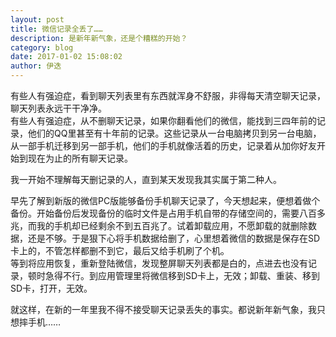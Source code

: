 ```yaml
---
layout: post
title: 微信记录全丢了……
description: 是新年新气象，还是个糟糕的开始？
category: blog
date: 2017-01-02 15:08:02 
author: 伊迭
---
```


有些人有强迫症，看到聊天列表里有东西就浑身不舒服，非得每天清空聊天记录，聊天列表永远干干净净。  
有些人有强迫症，从不删聊天记录，如果你翻看他们的微信，能找到三四年前的记录，他们的QQ里甚至有十年前的记录。这些记录从一台电脑拷贝到另一台电脑，从一部手机迁移到另一部手机，他们的手机就像活着的历史，记录着从加你好友开始到现在为止的所有聊天记录。

我一开始不理解每天删记录的人，直到某天发现我其实属于第二种人。

早先了解到新版的微信PC版能够备份手机聊天记录了，今天想起来，便想着做个备份。开始备份后发现备份的临时文件是占用手机自带的存储空间的，需要八百多兆，而我的手机却已经剩余不到五百兆了。试着卸载应用，不愿卸载的就删除数据，还是不够。于是狠下心将手机数据给删了，心里想着微信的数据是保存在SD卡上的，不管怎样都删不到它，最后又给手机刷了个机。   
等到将应用恢复，重新登陆微信，发现整屏聊天列表都是白的，点进去也没有记录，顿时急得不行。到应用管理里将微信移到SD卡上，无效；卸载、重装、移到SD卡，打开，无效。

就这样，在新的一年里我不得不接受聊天记录丢失的事实。都说新年新气象，我只想摔手机……